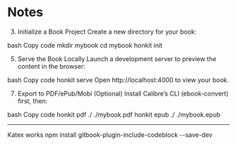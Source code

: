 # Notes

3. Initialize a Book Project
Create a new directory for your book:

bash
Copy code
mkdir mybook
cd mybook
honkit init

5. Serve the Book Locally
Launch a development server to preview the content in the browser:

bash
Copy code
honkit serve
Open http://localhost:4000 to view your book.


7. Export to PDF/ePub/Mobi (Optional)
Install Calibre’s CLI (ebook-convert) first, then:

bash
Copy code
honkit pdf ./ ./mybook.pdf
honkit epub ./ ./mybook.epub

------


Katex works
npm install gitbook-plugin-include-codeblock --save-dev
